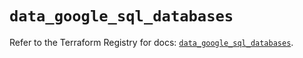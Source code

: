 # `data_google_sql_databases`

Refer to the Terraform Registry for docs: [`data_google_sql_databases`](https://registry.terraform.io/providers/hashicorp/google/6.35.0/docs/data-sources/sql_databases).
